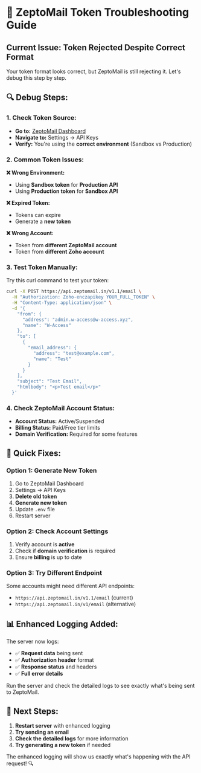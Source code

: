 # 🔑 ZeptoMail Token Troubleshooting Guide

## **Current Issue: Token Rejected Despite Correct Format**

Your token format looks correct, but ZeptoMail is still rejecting it. Let's debug this step by step.

## **🔍 Debug Steps:**

### **1. Check Token Source:**
- **Go to:** [ZeptoMail Dashboard](https://www.zeptomail.com/)
- **Navigate to:** Settings → API Keys
- **Verify:** You're using the **correct environment** (Sandbox vs Production)

### **2. Common Token Issues:**

**❌ Wrong Environment:**
- Using **Sandbox token** for **Production API**
- Using **Production token** for **Sandbox API**

**❌ Expired Token:**
- Tokens can expire
- Generate a **new token**

**❌ Wrong Account:**
- Token from **different ZeptoMail account**
- Token from **different Zoho account**

### **3. Test Token Manually:**

Try this curl command to test your token:

```bash
curl -X POST https://api.zeptomail.in/v1.1/email \
  -H "Authorization: Zoho-enczapikey YOUR_FULL_TOKEN" \
  -H "Content-Type: application/json" \
  -d '{
    "from": {
      "address": "admin.w-access@w-access.xyz",
      "name": "W-Access"
    },
    "to": [
      {
        "email_address": {
          "address": "test@example.com",
          "name": "Test"
        }
      }
    ],
    "subject": "Test Email",
    "htmlbody": "<p>Test email</p>"
  }'
```

### **4. Check ZeptoMail Account Status:**

- **Account Status:** Active/Suspended
- **Billing Status:** Paid/Free tier limits
- **Domain Verification:** Required for some features

## **🚀 Quick Fixes:**

### **Option 1: Generate New Token**
1. Go to ZeptoMail Dashboard
2. Settings → API Keys
3. **Delete old token**
4. **Generate new token**
5. Update `.env` file
6. Restart server

### **Option 2: Check Account Settings**
1. Verify account is **active**
2. Check if **domain verification** is required
3. Ensure **billing** is up to date

### **Option 3: Try Different Endpoint**
Some accounts might need different API endpoints:
- `https://api.zeptomail.in/v1.1/email` (current)
- `https://api.zeptomail.in/v1/email` (alternative)

## **📊 Enhanced Logging Added:**

The server now logs:
- ✅ **Request data** being sent
- ✅ **Authorization header** format
- ✅ **Response status** and headers
- ✅ **Full error details**

Run the server and check the detailed logs to see exactly what's being sent to ZeptoMail.

## **🔧 Next Steps:**

1. **Restart server** with enhanced logging
2. **Try sending an email**
3. **Check the detailed logs** for more information
4. **Try generating a new token** if needed

The enhanced logging will show us exactly what's happening with the API request! 🔍
